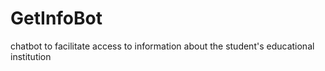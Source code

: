 # GetInfoBot
chatbot to facilitate access to information about the student's educational institution
